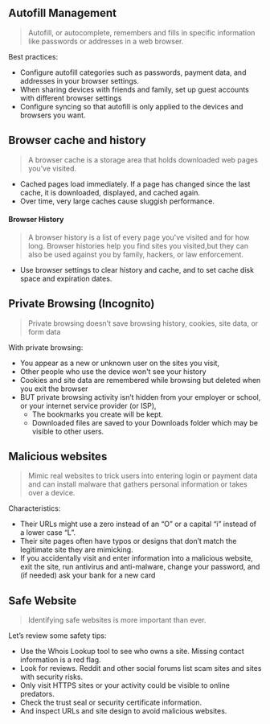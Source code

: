 ## Autofill Management
> Autofill, or autocomplete, remembers and fills in
specific information like passwords or addresses in a web browser.

Best practices:
* Configure autofill categories such as passwords,
payment data, and addresses in your browser settings.
* When sharing devices with friends and family, set up guest accounts with different browser settings
* Configure syncing so that autofill is only applied to the devices and browsers you want.

## Browser cache and history 
> A browser cache is a storage area that holds downloaded web pages you’ve visited.
* Cached pages load immediately. If a page has changed since the last cache,
it is downloaded, displayed, and cached again.
* Over time, very large caches cause sluggish performance.

#### Browser History
> A browser history is a list of every page you've visited and for how long. Browser histories help you find sites you visited,but they can also be used against you by family, hackers, or law enforcement.

* Use browser settings to clear history and cache, and to set cache disk space and expiration dates.

## Private Browsing (Incognito)
> Private browsing doesn’t save browsing history, cookies, site data, or form data

With private browsing:
* You appear as a new or unknown user on the sites you visit,
* Other people who use the device won't see your history
* Cookies and site data are remembered while browsing but deleted when you exit the browser
* BUT private browsing activity isn’t hidden from your employer or school, or your internet service provider (or ISP),
    * The bookmarks you create will be kept.
    * Downloaded files are saved to your Downloads folder which may be visible to other users.

## Malicious websites 
> Mimic real websites to trick users into entering login or payment data and can install malware that gathers personal information or takes over a device.

Characteristics:
* Their URLs might use a zero instead of an “O” or a capital “i” instead of a lower case “L”.
* Their site pages often have typos or designs that
don’t match the legitimate site they are mimicking.
* If you accidentally visit and enter information into a malicious website, exit the site, run
antivirus and anti-malware, change your password, and (if needed) ask your bank for a new card

## Safe Website
> Identifying safe websites is more important than ever. 

Let’s review some safety tips:
* Use the Whois Lookup tool to see who owns a site. Missing contact information is a red flag.
* Look for reviews. Reddit and other social forums list scam sites and sites with security risks.
* Only visit HTTPS sites or your activity could be visible to online predators.
* Check the trust seal or security certificate information.
* And inspect URLs and site design to avoid malicious websites.
